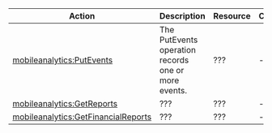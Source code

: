 | Action | Description | Resource | Condition |
| --- | --- | --- | --- |
| [mobileanalytics:PutEvents](http://docs.aws.amazon.com/mobileanalytics/latest/ug/PutEvents.html) | The PutEvents operation records one or more events. | ??? | - |
| [mobileanalytics:GetReports](http://docs.aws.amazon.com/mobileanalytics/latest/ug/using-the-console.html) | ??? | ??? | - |
| [mobileanalytics:GetFinancialReports](http://docs.aws.amazon.com/mobileanalytics/latest/ug/using-the-console.html) | ??? | ??? | - |
